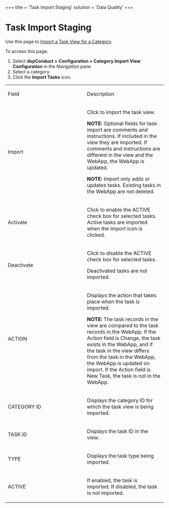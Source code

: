 +++
title = 'Task Import Staging'
solution = 'Data Quality'
+++

# Task Import Staging

<div class="use">

Use this page to [Import a Task View for a
Category](../Use_Cases/Import_Views.htm#Import_a_Task_View_for_a_Category).

</div>

To access this page:

1.  Select <span style="font-weight: bold;">dspConduct
    \></span> **Configuration \> Category Import View Configuration**
    in the <span style="font-style: italic;">Navigation</span> pane.
2.  Select a category.
3.  Click the **Import Tasks** icon.

<table>
<colgroup>
<col style="width: 50%" />
<col style="width: 50%" />
</colgroup>
<tbody>
<tr class="odd">
<td><p>Field</p></td>
<td><p>Description</p></td>
</tr>
<tr class="even">
<td><p>Import</p></td>
<td><p>Click to import the task view.</p>
<p><strong>NOTE:</strong> Optional fields for task import are comments and instructions. If included in the view they are imported. If comments and instructions are different in the view and the WebApp, the WebApp is updated.</p>
<p><strong>NOTE:</strong> Import only adds or updates tasks. Existing tasks in the WebApp are not deleted.</p></td>
</tr>
<tr class="odd">
<td><p>Activate</p></td>
<td><p>Click to enable the ACTIVE check box for selected tasks. Active tasks are imported when the Import icon is clicked.</p></td>
</tr>
<tr class="even">
<td><p>Deactivate</p></td>
<td><p>Click to disable the ACTIVE check box for selected tasks.</p>
<p>Deactivated tasks are not imported.</p></td>
</tr>
<tr class="odd">
<td><p>ACTION</p></td>
<td><p>Displays the action that takes place when the task is imported.</p>
<p><strong>NOTE:</strong> The task records in the view are compared to the task records in the WebApp. If the Action field is Change, the task exists in the WebApp, and if the task in the view differs from the task in the WebApp, the WebApp is updated on import. If the Action field is New Task, the task is not in the WebApp.</p></td>
</tr>
<tr class="even">
<td><p>CATEGORY ID</p></td>
<td><p>Displays the category ID for which the task view is being imported.</p></td>
</tr>
<tr class="odd">
<td><p>TASK ID</p></td>
<td><p>Displays the task ID in the view.</p></td>
</tr>
<tr class="even">
<td><p>TYPE</p></td>
<td><p>Displays the task type being imported.</p></td>
</tr>
<tr class="odd">
<td><p>ACTIVE</p></td>
<td><p>If enabled, the task is imported. If disabled, the task is not imported.</p></td>
</tr>
</tbody>
</table>
